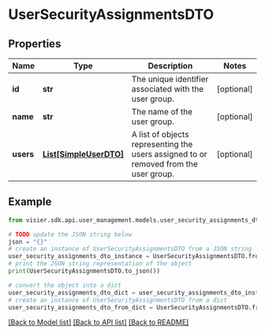 # UserSecurityAssignmentsDTO


## Properties

Name | Type | Description | Notes
------------ | ------------- | ------------- | -------------
**id** | **str** | The unique identifier associated with the user group. | [optional] 
**name** | **str** | The name of the user group. | [optional] 
**users** | [**List[SimpleUserDTO]**](SimpleUserDTO.md) | A list of objects representing the users assigned to or removed from the user group. | [optional] 

## Example

```python
from visier.sdk.api.user_management.models.user_security_assignments_dto import UserSecurityAssignmentsDTO

# TODO update the JSON string below
json = "{}"
# create an instance of UserSecurityAssignmentsDTO from a JSON string
user_security_assignments_dto_instance = UserSecurityAssignmentsDTO.from_json(json)
# print the JSON string representation of the object
print(UserSecurityAssignmentsDTO.to_json())

# convert the object into a dict
user_security_assignments_dto_dict = user_security_assignments_dto_instance.to_dict()
# create an instance of UserSecurityAssignmentsDTO from a dict
user_security_assignments_dto_from_dict = UserSecurityAssignmentsDTO.from_dict(user_security_assignments_dto_dict)
```
[[Back to Model list]](../README.md#documentation-for-models) [[Back to API list]](../README.md#documentation-for-api-endpoints) [[Back to README]](../README.md)


